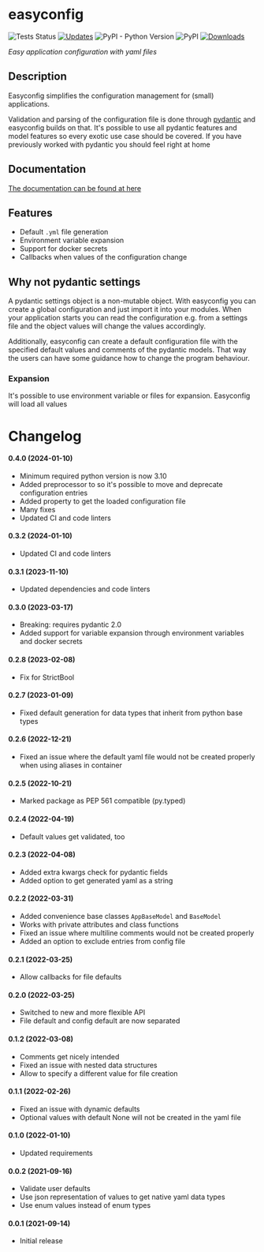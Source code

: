 # easyconfig
![Tests Status](https://github.com/spacemanspiff2007/easyconfig/workflows/Tests/badge.svg)
[![Updates](https://pyup.io/repos/github/spacemanspiff2007/easyconfig/shield.svg)](https://pyup.io/repos/github/spacemanspiff2007/easyconfig/)
![PyPI - Python Version](https://img.shields.io/pypi/pyversions/easyconfig)
![PyPI](https://img.shields.io/pypi/v/easyconfig)
[![Downloads](https://pepy.tech/badge/easyconfig/month)](https://pepy.tech/project/easyconfig)

_Easy application configuration with yaml files_

## Description
Easyconfig simplifies the configuration management for (small) applications.

Validation and parsing of the configuration file is done through [pydantic](https://pydantic-docs.helpmanual.io/)
and easyconfig builds on that.
It's possible to use all pydantic features and model features so every exotic use case should be covered.
If you have previously worked with pydantic you should feel right at home

## Documentation
[The documentation can be found at here](https://easyconfig.readthedocs.io)

## Features

- Default `.yml` file generation
- Environment variable expansion
- Support for docker secrets
- Callbacks when values of the configuration change

## Why not pydantic settings
A pydantic settings object is a non-mutable object.
With easyconfig you can create a global configuration and just import it into your modules.
When your application starts you can read the configuration e.g. from a settings file and the object values
will change the values accordingly.

Additionally, easyconfig can create a default configuration file with the specified default
values and comments of the pydantic models.
That way the users can have some guidance how to change the program behaviour.


### Expansion
It's possible to use environment variable or files for expansion. Easyconfig will load all values

# Changelog
#### 0.4.0 (2024-01-10)
- Minimum required python version is now 3.10
- Added preprocessor to so it's possible to move and deprecate configuration entries
- Added property to get the loaded configuration file
- Many fixes
- Updated CI and code linters

#### 0.3.2 (2024-01-10)
- Updated CI and code linters

#### 0.3.1 (2023-11-10)
- Updated dependencies and code linters

#### 0.3.0 (2023-03-17)
- Breaking: requires pydantic 2.0
- Added support for variable expansion through environment variables and docker secrets

#### 0.2.8 (2023-02-08)
- Fix for StrictBool

#### 0.2.7 (2023-01-09)
- Fixed default generation for data types that inherit from python base types

#### 0.2.6 (2022-12-21)
- Fixed an issue where the default yaml file would not be created properly when using aliases in container

#### 0.2.5 (2022-10-21)
- Marked package as PEP 561 compatible (py.typed)

#### 0.2.4 (2022-04-19)
- Default values get validated, too

#### 0.2.3 (2022-04-08)
- Added extra kwargs check for pydantic fields
- Added option to get generated yaml as a string

#### 0.2.2 (2022-03-31)
- Added convenience base classes ``AppBaseModel`` and ``BaseModel``
- Works with private attributes and class functions
- Fixed an issue where multiline comments would not be created properly
- Added an option to exclude entries from config file

#### 0.2.1 (2022-03-25)
- Allow callbacks for file defaults

#### 0.2.0 (2022-03-25)
- Switched to new and more flexible API
- File default and config default are now separated

#### 0.1.2 (2022-03-08)
- Comments get nicely intended
- Fixed an issue with nested data structures
- Allow to specify a different value for file creation

#### 0.1.1 (2022-02-26)
- Fixed an issue with dynamic defaults
- Optional values with default None will not be created in the yaml file

#### 0.1.0 (2022-01-10)
- Updated requirements

#### 0.0.2 (2021-09-16)
- Validate user defaults
- Use json representation of values to get native yaml data types
- Use enum values instead of enum types

#### 0.0.1 (2021-09-14)
- Initial release
